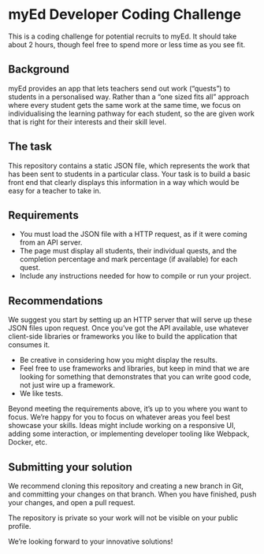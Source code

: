 # myEd Developer Coding Challenge

This is a coding challenge for potential recruits to myEd.  It should take about 2 hours, though feel free to spend more or less time as you see fit.

## Background

myEd provides an app that lets teachers send out work (“quests”) to students in a personalised way.  Rather than a “one sized fits all” approach where every student gets the same work at the same time, we focus on individualising the learning pathway for each student, so the are given work that is right for their interests and their skill level.

## The task

This repository contains a static JSON file, which represents the work that has been sent to students in a particular class.  Your task is to build a basic front end that clearly displays this information in a way which would be easy for a teacher to take in.

## Requirements

* You must load the JSON file with a HTTP request, as if it were coming from an API server.
* The page must display all students, their individual quests, and the completion percentage and mark percentage (if available) for each quest.
* Include any instructions needed for how to compile or run your project.


## Recommendations

We suggest you start by setting up an HTTP server that will serve up these JSON files upon request. Once you’ve got the API available, use whatever client-side libraries or frameworks you like to build the application that consumes it.

* Be creative in considering how you might display the results.
* Feel free to use frameworks and libraries, but keep in mind that we are looking for something that demonstrates that you can write good code, not just wire up a framework.
* We like tests.

Beyond meeting the requirements above, it’s up to you where you want to focus. We’re happy for you to focus on whatever areas you feel best showcase your skills.  Ideas might include working on a responsive UI, adding some interaction, or implementing developer tooling like Webpack, Docker, etc.  

## Submitting your solution

We recommend cloning this repository and creating a new branch in Git, and committing your changes on that branch.  When you have finished, push your changes, and open a pull request.  

The repository is private so your work will not be visible on your public profile.


We’re looking forward to your innovative solutions!
